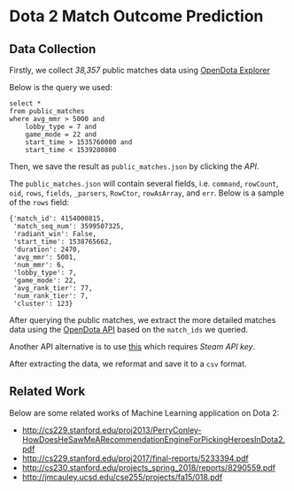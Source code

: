 # Dota 2 Match Outcome Prediction

## Data Collection

Firstly, we collect *38,357* public matches data using [OpenDota Explorer](https://www.opendota.com/explorer)

Below is the query we used:

```{SQL}
select * 
from public_matches 
where avg_mmr > 5000 and 
    lobby_type = 7 and 
    game_mode = 22 and 
    start_time > 1535760000 and
    start_time < 1539280800
```

Then, we save the result as `public_matches.json` by clicking the *API*.

The `public_matches.json` will contain several fields, i.e. `command`, `rowCount`, `oid`, `rows`, `fields`, `_parsers`, `RowCtor`, `rowAsArray`, and `err`. Below is a sample of the `rows` field:

```
{'match_id': 4154000815,
 'match_seq_num': 3599507325,
 'radiant_win': False,
 'start_time': 1538765662,
 'duration': 2470,
 'avg_mmr': 5001,
 'num_mmr': 6,
 'lobby_type': 7,
 'game_mode': 22,
 'avg_rank_tier': 77,
 'num_rank_tier': 7,
 'cluster': 123}
```

After querying the public matches, we extract the more detailed matches data using the [OpenDota API](https://docs.opendota.com/#) based on the `match_ids` we queried.

Another API alternative is to use [this](https://wiki.teamfortress.com/wiki/WebAPI#Dota_2) which requires *Steam API key*.

After extracting the data, we reformat and save it to a `csv` format.

## Related Work

Below are some related works of Machine Learning application on Dota 2:

- http://cs229.stanford.edu/proj2013/PerryConley-HowDoesHeSawMeARecommendationEngineForPickingHeroesInDota2.pdf
- http://cs229.stanford.edu/proj2017/final-reports/5233394.pdf
- http://cs230.stanford.edu/projects_spring_2018/reports/8290559.pdf
- http://jmcauley.ucsd.edu/cse255/projects/fa15/018.pdf
